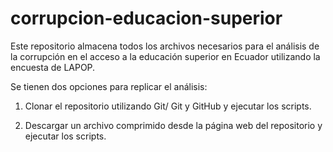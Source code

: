 # corrupcion-educacion-superior

Este repositorio almacena todos los archivos necesarios para el análisis de la corrupción en el acceso a la educación superior en Ecuador utilizando la encuesta de LAPOP.

Se tienen dos opciones para replicar el análisis:

1. Clonar el repositorio utilizando Git/ Git y GitHub y ejecutar los scripts.

2. Descargar un archivo comprimido desde la página web del repositorio y ejecutar los scripts.